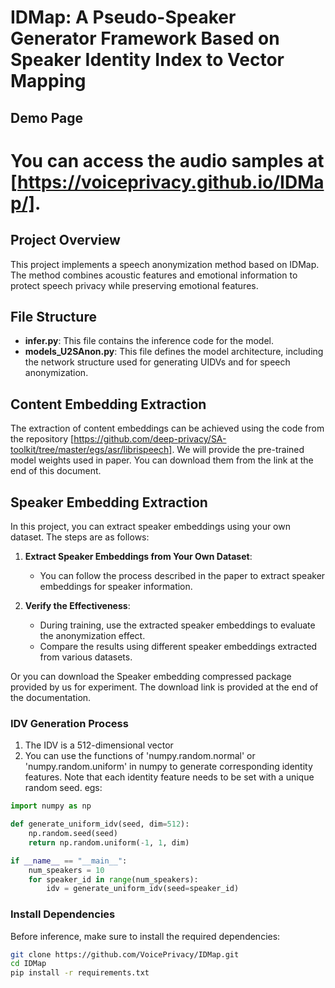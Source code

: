 # IDMap: A Pseudo-Speaker Generator Framework Based on Speaker Identity Index to Vector Mapping
## Demo Page
# You can access the audio samples at  [https://voiceprivacy.github.io/IDMap/].
## Project Overview
This project implements a speech anonymization method based on IDMap. The method combines acoustic features and emotional information to protect speech privacy while preserving emotional features. 

## File Structure
- **infer.py**: This file contains the inference code for the model.
- **models_U2SAnon.py**: This file defines the model architecture, including the network structure used for generating UIDVs and for speech anonymization.

## Content Embedding Extraction
The extraction of content embeddings can be achieved using the code from the repository [https://github.com/deep-privacy/SA-toolkit/tree/master/egs/asr/librispeech].
We will provide the pre-trained model weights used in paper. You can download them from the link at the end of this document.

## Speaker Embedding Extraction
In this project, you can extract speaker embeddings using your own dataset. The steps are as follows:

1. **Extract Speaker Embeddings from Your Own Dataset**:
   - You can follow the process described in the paper to extract speaker embeddings for speaker information.

2. **Verify the Effectiveness**:
   - During training, use the extracted speaker embeddings to evaluate the anonymization effect.
   - Compare the results using different speaker embeddings extracted from various datasets.

Or you can download the Speaker embedding compressed package provided by us for experiment. The download link is provided at the end of the documentation.

### IDV Generation Process
1. The IDV is a 512-dimensional vector
2. You can use the functions of 'numpy.random.normal' or 'numpy.random.uniform' in numpy to generate corresponding identity features. Note that each identity feature needs to be set with a unique random seed. egs:
```python
import numpy as np

def generate_uniform_idv(seed, dim=512):
    np.random.seed(seed)  
    return np.random.uniform(-1, 1, dim) 

if __name__ == "__main__":
    num_speakers = 10
    for speaker_id in range(num_speakers):
        idv = generate_uniform_idv(seed=speaker_id)
```

### Install Dependencies
Before inference, make sure to install the required dependencies:
```bash
git clone https://github.com/VoicePrivacy/IDMap.git
cd IDMap
pip install -r requirements.txt



